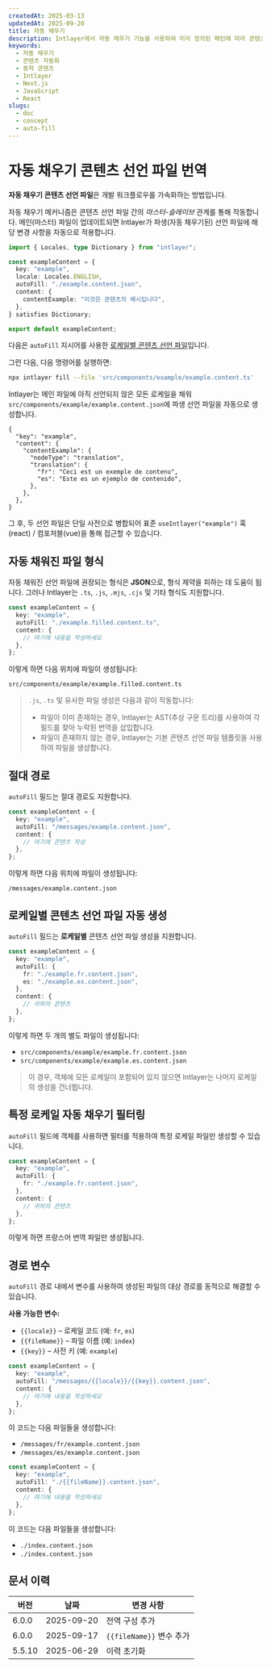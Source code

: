 ```yaml
---
createdAt: 2025-03-13
updatedAt: 2025-09-20
title: 자동 채우기
description: Intlayer에서 자동 채우기 기능을 사용하여 미리 정의된 패턴에 따라 콘텐츠를 자동으로 채우는 방법을 알아보세요. 이 문서를 따라 프로젝트에서 자동 채우기 기능을 효율적으로 구현할 수 있습니다.
keywords:
  - 자동 채우기
  - 콘텐츠 자동화
  - 동적 콘텐츠
  - Intlayer
  - Next.js
  - JavaScript
  - React
slugs:
  - doc
  - concept
  - auto-fill
---
```


# 자동 채우기 콘텐츠 선언 파일 번역

**자동 채우기 콘텐츠 선언 파일**은 개발 워크플로우를 가속화하는 방법입니다.

자동 채우기 메커니즘은 콘텐츠 선언 파일 간의 _마스터-슬레이브_ 관계를 통해 작동합니다. 메인(마스터) 파일이 업데이트되면 Intlayer가 파생(자동 채우기된) 선언 파일에 해당 변경 사항을 자동으로 적용합니다.

```ts fileName="src/components/example/example.content.ts"
import { Locales, type Dictionary } from "intlayer";

const exampleContent = {
  key: "example",
  locale: Locales.ENGLISH,
  autoFill: "./example.content.json",
  content: {
    contentExample: "이것은 콘텐츠의 예시입니다",
  },
} satisfies Dictionary;

export default exampleContent;
```

다음은 `autoFill` 지시어를 사용한 [로케일별 콘텐츠 선언 파일](https://github.com/aymericzip/intlayer/blob/main/docs/docs/ko/per_locale_file.md)입니다.

그런 다음, 다음 명령어를 실행하면:

```bash
npx intlayer fill --file 'src/components/example/example.content.ts'
```

Intlayer는 메인 파일에 아직 선언되지 않은 모든 로케일을 채워 `src/components/example/example.content.json`에 파생 선언 파일을 자동으로 생성합니다.

```json5 fileName="src/components/example/example.content.json"
{
  "key": "example",
  "content": {
    "contentExample": {
      "nodeType": "translation",
      "translation": {
        "fr": "Ceci est un exemple de contenu",
        "es": "Este es un ejemplo de contenido",
      },
    },
  },
}
```

그 후, 두 선언 파일은 단일 사전으로 병합되어 표준 `useIntlayer("example")` 훅(react) / 컴포저블(vue)을 통해 접근할 수 있습니다.

## 자동 채워진 파일 형식

자동 채워진 선언 파일에 권장되는 형식은 **JSON**으로, 형식 제약을 피하는 데 도움이 됩니다. 그러나 Intlayer는 `.ts`, `.js`, `.mjs`, `.cjs` 및 기타 형식도 지원합니다.

```ts fileName="src/components/example/example.content.ts"
const exampleContent = {
  key: "example",
  autoFill: "./example.filled.content.ts",
  content: {
    // 여기에 내용을 작성하세요
  },
};
```

이렇게 하면 다음 위치에 파일이 생성됩니다:

```
src/components/example/example.filled.content.ts
```

> `.js`, `.ts` 및 유사한 파일 생성은 다음과 같이 작동합니다:
>
> - 파일이 이미 존재하는 경우, Intlayer는 AST(추상 구문 트리)를 사용하여 각 필드를 찾아 누락된 번역을 삽입합니다.
> - 파일이 존재하지 않는 경우, Intlayer는 기본 콘텐츠 선언 파일 템플릿을 사용하여 파일을 생성합니다.

## 절대 경로

`autoFill` 필드는 절대 경로도 지원합니다.

```ts fileName="src/components/example/example.content.ts"
const exampleContent = {
  key: "example",
  autoFill: "/messages/example.content.json",
  content: {
    // 여기에 콘텐츠 작성
  },
};
```

이렇게 하면 다음 위치에 파일이 생성됩니다:

```
/messages/example.content.json
```

## 로케일별 콘텐츠 선언 파일 자동 생성

`autoFill` 필드는 **로케일별** 콘텐츠 선언 파일 생성을 지원합니다.

```ts fileName="src/components/example/example.content.ts"
const exampleContent = {
  key: "example",
  autoFill: {
    fr: "./example.fr.content.json",
    es: "./example.es.content.json",
  },
  content: {
    // 귀하의 콘텐츠
  },
};
```

이렇게 하면 두 개의 별도 파일이 생성됩니다:

- `src/components/example/example.fr.content.json`
- `src/components/example/example.es.content.json`

> 이 경우, 객체에 모든 로케일이 포함되어 있지 않으면 Intlayer는 나머지 로케일의 생성을 건너뜁니다.

## 특정 로케일 자동 채우기 필터링

`autoFill` 필드에 객체를 사용하면 필터를 적용하여 특정 로케일 파일만 생성할 수 있습니다.

```ts fileName="src/components/example/example.content.ts"
const exampleContent = {
  key: "example",
  autoFill: {
    fr: "./example.fr.content.json",
  },
  content: {
    // 귀하의 콘텐츠
  },
};
```

이렇게 하면 프랑스어 번역 파일만 생성됩니다.

## 경로 변수

`autoFill` 경로 내에서 변수를 사용하여 생성된 파일의 대상 경로를 동적으로 해결할 수 있습니다.

**사용 가능한 변수:**

- `{{locale}}` – 로케일 코드 (예: `fr`, `es`)
- `{{fileName}}` – 파일 이름 (예: `index`)
- `{{key}}` – 사전 키 (예: `example`)

```ts fileName="src/components/example/index.content.ts"
const exampleContent = {
  key: "example",
  autoFill: "/messages/{{locale}}/{{key}}.content.json",
  content: {
    // 여기에 내용을 작성하세요
  },
};
```

이 코드는 다음 파일들을 생성합니다:

- `/messages/fr/example.content.json`
- `/messages/es/example.content.json`

```ts fileName="src/components/example/index.content.ts"
const exampleContent = {
  key: "example",
  autoFill: "./{{fileName}}.content.json",
  content: {
    // 여기에 내용을 작성하세요
  },
};
```

이 코드는 다음 파일들을 생성합니다:

- `./index.content.json`
- `./index.content.json`

## 문서 이력

| 버전    | 날짜        | 변경 사항                   |
| ------- | ----------- | --------------------------- |
| 6.0.0   | 2025-09-20  | 전역 구성 추가              |
| 6.0.0   | 2025-09-17  | `{{fileName}}` 변수 추가    |
| 5.5.10  | 2025-06-29  | 이력 초기화                 |
